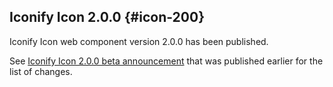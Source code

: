 ## Iconify Icon 2.0.0 {#icon-200}

Iconify Icon web component version 2.0.0 has been published.

See [Iconify Icon 2.0.0 beta announcement](/news/2024.html#icon-200b1) that was published earlier for the list of changes. 
